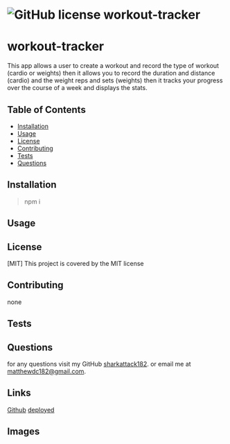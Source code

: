 #  ![GitHub license](https://img.shields.io/badge/license-MIT-blue.svg) workout-tracker
 # workout-tracker

 This app allows a user to create a workout and record the type of workout (cardio or weights) then it allows you to record the duration and distance (cardio) and the weight reps and sets (weights) then it tracks your progress over the course of a week and displays the stats.
 
 ## Table of Contents
 * [Installation](#Installation)
 * [Usage](#Usage)
 * [License](#License)
 * [Contributing](#Contributing)
 * [Tests](#Tests)
 * [Questions](#Questions)
 
 
 ## Installation
 
 > npm i 
 
 
 ## Usage
 
 > 
 
 
 ## License
 [MIT]  This project is covered by the MIT license
 
 ## Contributing
 none 
 
 ## Tests
 

 ## Questions
 for any questions visit my GitHub [sharkattack182](https://github.com/sharkattack182).
 or email me at matthewdc182@gmail.com.
 
 ## Links
 [Github](https://github.com/sharkattack182/workout-tracker)
 [deployed](https://serene-hollows-52003.herokuapp.com/?id=5f6c17698612e400175f7619)
 
 ## Images 
 
